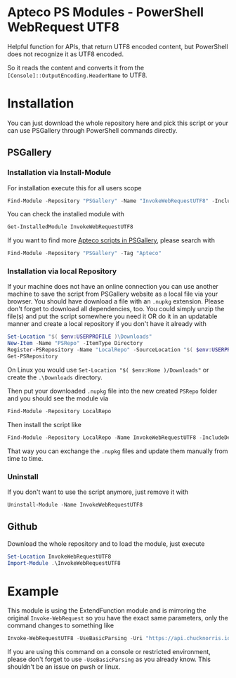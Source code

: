 
# Apteco PS Modules - PowerShell WebRequest UTF8

Helpful function for APIs, that return UTF8 encoded content, but PowerShell does not recognize it as UTF8 encoded.

So it reads the content and converts it from the `[Console]::OutputEncoding.HeaderName` to UTF8.


# Installation

You can just download the whole repository here and pick this script or your can use PSGallery through PowerShell commands directly.

## PSGallery

### Installation via Install-Module

For installation execute this for all users scope

```PowerShell
Find-Module -Repository "PSGallery" -Name "InvokeWebRequestUTF8" -IncludeDependencies | Install-Module -Verbose -Scope AllUsers
```

You can check the installed module with

```PowerShell
Get-InstalledModule InvokeWebRequestUTF8
```

If you want to find more [Apteco scripts in PSGallery](https://www.powershellgallery.com/packages?q=Tags%3A%22Apteco%22), please search with

```PowerShell
Find-Module -Repository "PSGallery" -Tag "Apteco"
```

### Installation via local Repository

If your machine does not have an online connection you can use another machine to save the script from PSGallery website as a local file via your browser. You should have download a file with an `.nupkg` extension. Please don't forget to download all dependencies, too. You could simply unzip the file(s) and put the script somewhere you need it OR do it in an updatable manner and create a local repository if you don't have it already with

```PowerShell
Set-Location "$( $env:USERPROFILE )\Downloads"
New-Item -Name "PSRepo" -ItemType Directory
Register-PSRepository -Name "LocalRepo" -SourceLocation "$( $env:USERPROFILE )\Downloads\PSRepo"
Get-PSRepository
```

On Linux you would use `Set-Location "$( $env:Home )/Downloads"` or create the `.\Downloads` directory.

Then put your downloaded `.nupkg` file into the new created `PSRepo` folder and you should see the module via 

```PowerShell
Find-Module -Repository LocalRepo
```

Then install the script like 

```PowerShell
Find-Module -Repository LocalRepo -Name InvokeWebRequestUTF8 -IncludeDependencies | Install-Module -Scope CurrentUser -Verbose
```

That way you can exchange the `.nupkg` files and update them manually from time to time.

### Uninstall

If you don't want to use the script anymore, just remove it with 

```PowerShell
Uninstall-Module -Name InvokeWebRequestUTF8
```



## Github

Download the whole repository and to load the module, just execute

```PowerShell
Set-Location InvokeWebRequestUTF8
Import-Module .\InvokeWebRequestUTF8
```

# Example

This module is using the ExtendFunction module and is mirroring the original `Invoke-WebRequest` so you have the exact same parameters, only the command changes to something like

```PowerShell
Invoke-WebRequestUTF8 -UseBasicParsing -Uri "https://api.chucknorris.io/jokes/random" -Method "GET"
```

If you are using this command on a console or restricted environment, please don't forget to use `-UseBasicParsing` as you already know. This shouldn't be an issue on pwsh or linux.
